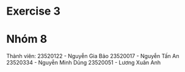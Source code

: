 # Exercise 3
# Nhóm 8
Thành viên: 23520122 - Nguyễn Gia Bảo
            23520017 - Nguyễn Tấn An
            23520334 - Nguyễn Minh Dũng
            23520051 - Lương Xuân Anh
